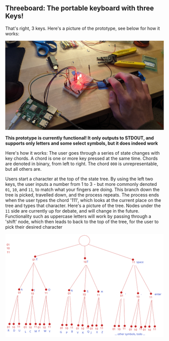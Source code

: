 ## Threeboard: The portable keyboard with **three** Keys!

That's right, 3 keys. Here's a picture of the prototype, see below for how it works:


![The first prototype. Pictured is three keys, with wires to a breadboard with leds, with jumpers to a raspberry pi 4. Two of the keys are pressed and the corrosponding leds are lit](proto1.jpg)

**This prototype is currently functional! It only outputs to STDOUT, and supports only letters and some select symbols, but it does indeed work**


Here's how it works: The user goes through a series of state changes with key chords. A chord is one or more key pressed at the same time. Chords are denoted in binary, from left to right. The chord `000` is unrepresentable, but all others are.

Users start a character at the top of the state tree. By using the left two keys, the user inputs a number from 1 to 3 - but more commonly denoted `01`, `10`, and `11`, to match what your fingers are doing. This branch down the tree is picked, travelled down, and the process repeats. The process ends when the user types the chord '111', which looks at the current place on the tree and types that character. Here's a picture of the tree. Nodes under the `11` side are currently up for debate, and will change in the future. Functionality such as uppercase letters will work by passing through a 'shift' node, which then leads to back to the top of the tree, for the user to pick their desired character


![A state tree. See codes.txt for the textual representation of this](tree.svg)

